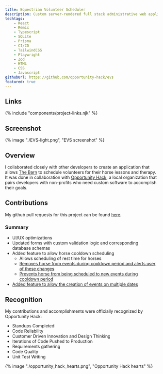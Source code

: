```yaml
---
title: Equestrian Volunteer Scheduler
description: Custom server-rendered full stack administrative web application with role-based access control for local non-profit.
techtags:
    - React
    - Remix
    - Typescript
    - SQLite
    - Prisma
    - CI/CD
    - TailwindCSS
    - Playwright
    - Zod
    - HTML
    - CSS
    - Javascript
githubUrl: https://github.com/opportunity-hack/evs
featured: true
---
```

## Links
{% include "components/project-links.njk" %}


## Screenshot
{% image "./EVS-light.png", "EVS screenshot" %}

## Overview
I collaborated closely with other developers to create an application that allows [The Barn](https://www.thebarnaz.com/) to schedule volunteers for their horse lessons and  therapy. It was done in collaboration with [Opportunity Hack](https://www.ohack.org/), a local organization that pairs developers with non-profits who need custom software to accomplish their goals.


## Contributions
My github pull requests for this project can be found [here](https://github.com/opportunity-hack/evs/pulls?q=is%3Apr+author%3Aparkerdavis1+).

### Summary

- UI/UX optimizations
- Updated forms with custom validation logic and corresponding database schemas
- Added feature to allow horse cooldown scheduling
    - Allows scheduling of rest time for horses
    - [Removes horse from events during cooldown period and alerts user of these changes](https://github.com/opportunity-hack/evs/pull/43)
    - [Prevents horse from being scheduled to new events during cooldown period](https://github.com/opportunity-hack/evs/pull/47)
- [Added feature to allow the creation of events on multiple dates](https://github.com/opportunity-hack/evs/pull/54)

## Recognition

My contributions and accomplishments were officially recognized by Opportunity Hack:

- Standups Completed
- Code Reliability
- Customer Driven Innovation and Design Thinking
- Iterations of Code Pushed to Production
- Requirements gathering
- Code Quality
- Unit Test Writing

{% image "./opportunity_hack_hearts.png", "Opportunity Hack hearts" %}
